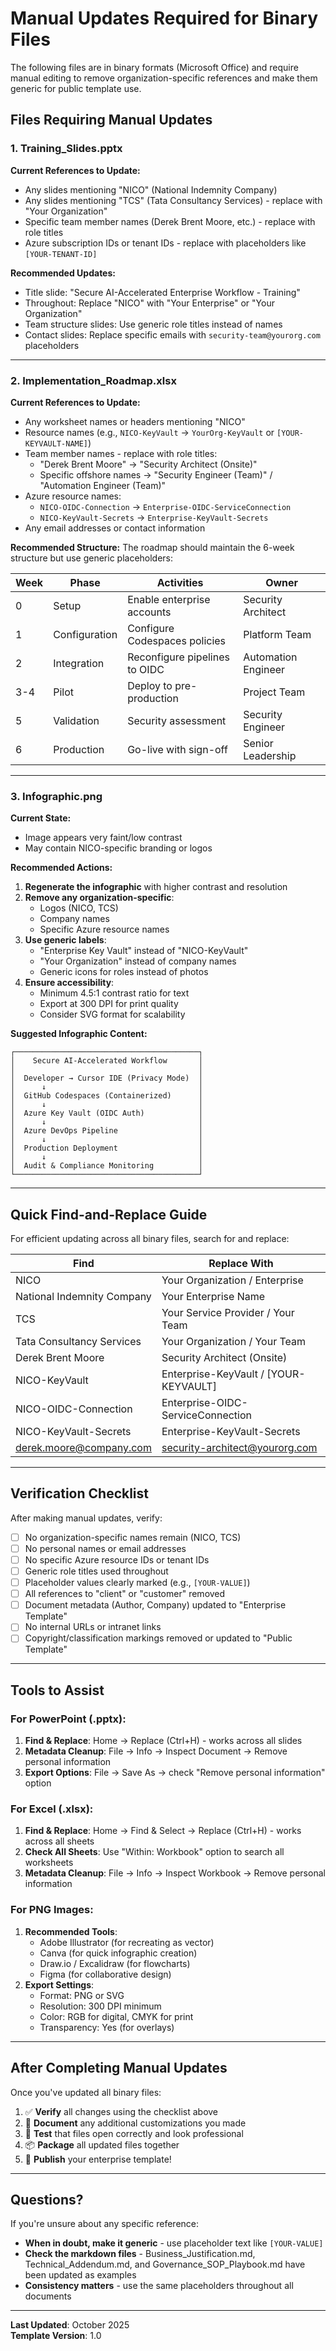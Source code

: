 # Manual Updates Required for Binary Files

The following files are in binary formats (Microsoft Office) and require manual editing to remove organization-specific references and make them generic for public template use.

## Files Requiring Manual Updates

### 1. Training_Slides.pptx

**Current References to Update:**
- Any slides mentioning "NICO" (National Indemnity Company)
- Any slides mentioning "TCS" (Tata Consultancy Services) - replace with "Your Organization"
- Specific team member names (Derek Brent Moore, etc.) - replace with role titles
- Azure subscription IDs or tenant IDs - replace with placeholders like `[YOUR-TENANT-ID]`

**Recommended Updates:**
- Title slide: "Secure AI-Accelerated Enterprise Workflow - Training"
- Throughout: Replace "NICO" with "Your Enterprise" or "Your Organization"
- Team structure slides: Use generic role titles instead of names
- Contact slides: Replace specific emails with `security-team@yourorg.com` placeholders

---

### 2. Implementation_Roadmap.xlsx

**Current References to Update:**
- Any worksheet names or headers mentioning "NICO"
- Resource names (e.g., `NICO-KeyVault` → `YourOrg-KeyVault` or `[YOUR-KEYVAULT-NAME]`)
- Team member names - replace with role titles:
  - "Derek Brent Moore" → "Security Architect (Onsite)"
  - Specific offshore names → "Security Engineer (Team)" / "Automation Engineer (Team)"
- Azure resource names:
  - `NICO-OIDC-Connection` → `Enterprise-OIDC-ServiceConnection`
  - `NICO-KeyVault-Secrets` → `Enterprise-KeyVault-Secrets`
- Any email addresses or contact information

**Recommended Structure:**
The roadmap should maintain the 6-week structure but use generic placeholders:

| Week | Phase | Activities | Owner |
|------|-------|-----------|-------|
| 0 | Setup | Enable enterprise accounts | Security Architect |
| 1 | Configuration | Configure Codespaces policies | Platform Team |
| 2 | Integration | Reconfigure pipelines to OIDC | Automation Engineer |
| 3-4 | Pilot | Deploy to pre-production | Project Team |
| 5 | Validation | Security assessment | Security Engineer |
| 6 | Production | Go-live with sign-off | Senior Leadership |

---

### 3. Infographic.png

**Current State:**
- Image appears very faint/low contrast
- May contain NICO-specific branding or logos

**Recommended Actions:**
1. **Regenerate the infographic** with higher contrast and resolution
2. **Remove any organization-specific**:
   - Logos (NICO, TCS)
   - Company names
   - Specific Azure resource names
3. **Use generic labels**:
   - "Enterprise Key Vault" instead of "NICO-KeyVault"
   - "Your Organization" instead of company names
   - Generic icons for roles instead of photos
4. **Ensure accessibility**:
   - Minimum 4.5:1 contrast ratio for text
   - Export at 300 DPI for print quality
   - Consider SVG format for scalability

**Suggested Infographic Content:**
```
┌─────────────────────────────────────────┐
│    Secure AI-Accelerated Workflow       │
│                                         │
│  Developer → Cursor IDE (Privacy Mode)  │
│      ↓                                  │
│  GitHub Codespaces (Containerized)      │
│      ↓                                  │
│  Azure Key Vault (OIDC Auth)            │
│      ↓                                  │
│  Azure DevOps Pipeline                  │
│      ↓                                  │
│  Production Deployment                  │
│      ↓                                  │
│  Audit & Compliance Monitoring          │
└─────────────────────────────────────────┘
```

---

## Quick Find-and-Replace Guide

For efficient updating across all binary files, search for and replace:

| Find | Replace With |
|------|-------------|
| NICO | Your Organization / Enterprise |
| National Indemnity Company | Your Enterprise Name |
| TCS | Your Service Provider / Your Team |
| Tata Consultancy Services | Your Organization / Your Team |
| Derek Brent Moore | Security Architect (Onsite) |
| NICO-KeyVault | Enterprise-KeyVault / [YOUR-KEYVAULT] |
| NICO-OIDC-Connection | Enterprise-OIDC-ServiceConnection |
| NICO-KeyVault-Secrets | Enterprise-KeyVault-Secrets |
| derek.moore@company.com | security-architect@yourorg.com |

---

## Verification Checklist

After making manual updates, verify:

- [ ] No organization-specific names remain (NICO, TCS)
- [ ] No personal names or email addresses
- [ ] No specific Azure resource IDs or tenant IDs
- [ ] Generic role titles used throughout
- [ ] Placeholder values clearly marked (e.g., `[YOUR-VALUE]`)
- [ ] All references to "client" or "customer" removed
- [ ] Document metadata (Author, Company) updated to "Enterprise Template"
- [ ] No internal URLs or intranet links
- [ ] Copyright/classification markings removed or updated to "Public Template"

---

## Tools to Assist

### For PowerPoint (.pptx):
1. **Find & Replace**: Home → Replace (Ctrl+H) - works across all slides
2. **Metadata Cleanup**: File → Info → Inspect Document → Remove personal information
3. **Export Options**: File → Save As → check "Remove personal information" option

### For Excel (.xlsx):
1. **Find & Replace**: Home → Find & Select → Replace (Ctrl+H) - works across all sheets
2. **Check All Sheets**: Use "Within: Workbook" option to search all worksheets
3. **Metadata Cleanup**: File → Info → Inspect Workbook → Remove personal information

### For PNG Images:
1. **Recommended Tools**:
   - Adobe Illustrator (for recreating as vector)
   - Canva (for quick infographic creation)
   - Draw.io / Excalidraw (for flowcharts)
   - Figma (for collaborative design)
2. **Export Settings**:
   - Format: PNG or SVG
   - Resolution: 300 DPI minimum
   - Color: RGB for digital, CMYK for print
   - Transparency: Yes (for overlays)

---

## After Completing Manual Updates

Once you've updated all binary files:

1. ✅ **Verify** all changes using the checklist above
2. 📝 **Document** any additional customizations you made
3. 🧪 **Test** that files open correctly and look professional
4. 📦 **Package** all updated files together
5. 🎉 **Publish** your enterprise template!

---

## Questions?

If you're unsure about any specific reference:
- **When in doubt, make it generic** - use placeholder text like `[YOUR-VALUE]`
- **Check the markdown files** - Business_Justification.md, Technical_Addendum.md, and Governance_SOP_Playbook.md have been updated as examples
- **Consistency matters** - use the same placeholders throughout all documents

---

**Last Updated**: October 2025  
**Template Version**: 1.0

